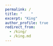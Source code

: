 ```yaml
---
permalink: /
title: "    " 
excerpt: "King"
author_profile: true
redirect_from: 
  - /king/
  - /king.md
---
```




